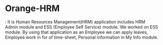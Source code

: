 # Orange-HRM
: It is Human Resources Management(HRM) application includes HRM Admin module and ESS  (Employee Self Service) module. We worked on ESS module. By using that application as an Employee we can  apply leaves, Employee work in for of time-sheet, Personal information in My Info module.
